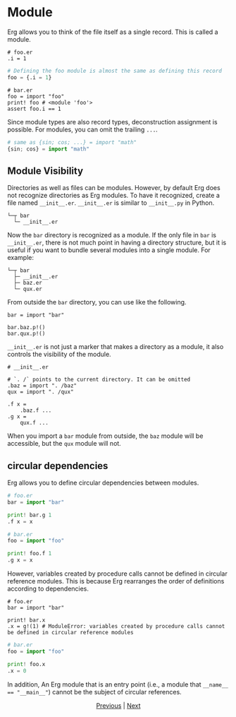# Module

Erg allows you to think of the file itself as a single record. This is called a module.

```python: foo.er
# foo.er
.i = 1
```

```python
# Defining the foo module is almost the same as defining this record
foo = {.i = 1}
```

```python,checker_ignore
# bar.er
foo = import "foo"
print! foo # <module 'foo'>
assert foo.i == 1
```

Since module types are also record types, deconstruction assignment is possible.
For modules, you can omit the trailing `...`.

```python
# same as {sin; cos; ...} = import "math"
{sin; cos} = import "math"
```

## Module Visibility

Directories as well as files can be modules.
However, by default Erg does not recognize directories as Erg modules. To have it recognized, create a file named `__init__.er`.
`__init__.er` is similar to `__init__.py` in Python.

```console
└─┬ bar
  └─ __init__.er
```

Now the `bar` directory is recognized as a module. If the only file in `bar` is `__init__.er`, there is not much point in having a directory structure, but it is useful if you want to bundle several modules into a single module. For example:

```console
└─┬ bar
  ├─ __init__.er
  ├─ baz.er
  └─ qux.er
```

From outside the `bar` directory, you can use like the following.

```erg
bar = import "bar"

bar.baz.p!()
bar.qux.p!()
```

`__init__.er` is not just a marker that makes a directory as a module, it also controls the visibility of the module.

```erg
# __init__.er

# `. /` points to the current directory. It can be omitted
.baz = import ". /baz"
qux = import ". /qux"

.f x =
    .baz.f ...
.g x =
    qux.f ...
```

When you import a `bar` module from outside, the `baz` module will be accessible, but the `qux` module will not.

## circular dependencies

Erg allows you to define circular dependencies between modules.

```python
# foo.er
bar = import "bar"

print! bar.g 1
.f x = x
```

```python
# bar.er
foo = import "foo"

print! foo.f 1
.g x = x
```

However, variables created by procedure calls cannot be defined in circular reference modules.
This is because Erg rearranges the order of definitions according to dependencies.

```python,compile_fail
# foo.er
bar = import "bar"

print! bar.x
.x = g!(1) # ModuleError: variables created by procedure calls cannot be defined in circular reference modules
```

```python
# bar.er
foo = import "foo"

print! foo.x
.x = 0
```

In addition, An Erg module that is an entry point (i.e., a module that `__name__ == "__main__"`) cannot be the subject of circular references.

<p align='center'>
     <a href='./23_closure.md'>Previous</a> | <a href='./25_object_system.md'>Next</a>
</p>
